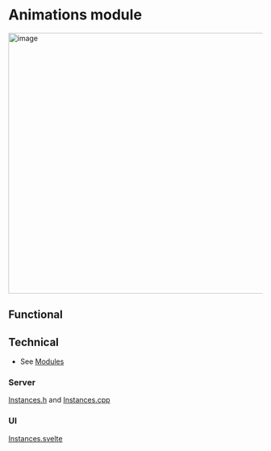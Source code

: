 # Animations module

<img width="517" alt="image" src="https://github.com/user-attachments/assets/022fde4d-9a3b-456c-ade5-e18219e5a5d5" />

## Functional

## Technical

* See [Modules](https://moonmodules.org/MoonLight/custom/modules/)

### Server

[Instances.h](https://github.com/MoonModules/MoonLight/blob/main/lib/framework/Instances.h) and [Instances.cpp](https://github.com/MoonModules/MoonLight/blob/main/lib/framework/Instances.cpp)

### UI

[Instances.svelte](https://github.com/MoonModules/MoonLight/blob/main/interface/src/routes/system/status/Instances.svelte)
